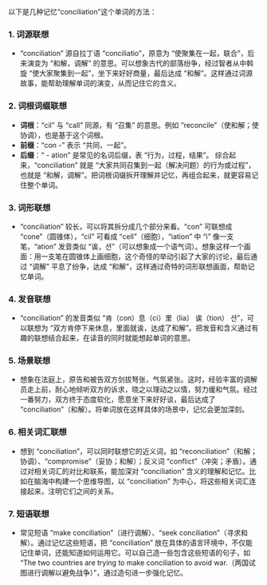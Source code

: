 以下是几种记忆“conciliation”这个单词的方法：

### 1. 词源联想
 - “conciliation” 源自拉丁语 “conciliatio”，原意为 “使聚集在一起，联合”，后来演变为 “和解，调解” 的意思。可以想象古代的部落纷争，经过智者从中斡旋 “使大家聚集到一起”，坐下来好好商量，最后达成 “和解”。这样通过词源故事，能帮助理解单词的演变，从而记住它的含义。

### 2. 词根词缀联想
 - **词根**：“cil” 与 “call” 同源，有 “召集” 的意思。例如 “reconcile”（使和解；使协调），也是基于这个词根。
 - **前缀**：“con -” 表示 “共同，一起”。
 - **后缀**：“ - ation” 是常见的名词后缀，表 “行为，过程，结果”。
 综合起来，“conciliation” 就是 “大家共同召集到一起（解决问题）的行为或过程”，也就是 “和解，调解”。把词根词缀拆开理解并记忆，再组合起来，就更容易记住整个单词。

### 3. 词形联想
 - “conciliation” 较长，可以将其拆分成几个部分来看。“con” 可联想成 “cone”（圆锥体），“cil” 可看成 “cell”（细胞），“iation” 中 “i” 像一支笔，“ation” 发音类似 “诶，션”（可以想象成一个语气词）。想象这样一个画面：用一支笔在圆锥体上画细胞，这个奇怪的举动引起了大家的讨论，最后通过 “调解” 平息了纷争，达成 “和解”，这样通过奇特的词形联想画面，帮助记忆单词。

### 4. 发音联想
 - “conciliation” 的发音类似 “肯（con）息（ci）里（lia） 诶（tion） 션”，可以联想为 “双方肯停下来休息，里面就诶，达成了和解”。把发音和含义通过有趣的联想结合起来，在读音的同时就能想起单词的意思。

### 5. 场景联想
 - 想象在法庭上，原告和被告双方剑拔弩张，气氛紧张。这时，经验丰富的调解员走上前，耐心地倾听双方的诉求，晓之以理动之以情，努力缓和气氛。经过一番努力，双方终于态度软化，愿意坐下来好好谈，最后达成了 “conciliation”（和解）。将单词放在这样具体的场景中，记忆会更加深刻。

### 6. 相关词汇联想
 - 想到 “conciliation”，可以同时联想它的近义词，如 “reconciliation”（和解；协调）、“compromise”（妥协；和解）；反义词 “conflict”（冲突；矛盾）。通过对相关词汇的对比和联系，能加深对 “conciliation” 含义的理解和记忆。比如在脑海中构建一个思维导图，以 “conciliation” 为中心，将这些相关词汇连接起来，注明它们之间的关系。

### 7. 短语联想
 - 常见短语 “make conciliation”（进行调解）、“seek conciliation”（寻求和解）。通过记忆这些短语，把 “conciliation” 放在具体的语言环境中，不仅能记住单词，还能知道如何运用它。可以自己造一些包含这些短语的句子，如 “The two countries are trying to make conciliation to avoid war.（两国试图进行调解以避免战争）”，通过造句进一步强化记忆。 